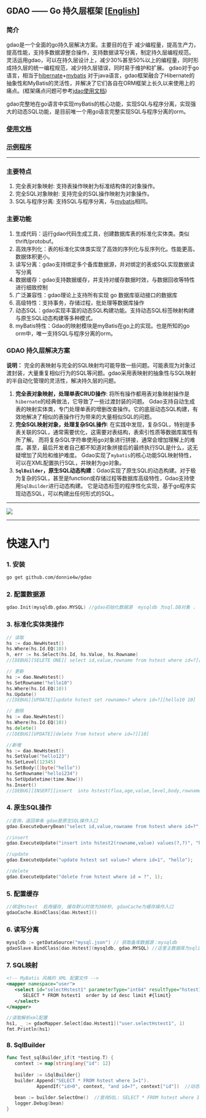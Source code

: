 ## GDAO —— Go 持久层框架  [[English](https://github.com/donnie4w/gdao/blob/master/README.md)]

### 简介

gdao是一个全面的go持久层解决方案。主要目的在于 减少编程量，提高生产力，提高性能，支持多数据源整合操作，支持数据读写分离，制定持久层编程规范。 灵活运用gdao，可以在持久层设计上，减少30%甚至50%以上的编程量，同时形成持久层的统一编程规范，减少持久层错误，同时易于维护和扩展。
gdao对于go语言，相当于[hibernate](https://github.com/hibernate/hibernate-orm)+[mybatis](https://github.com/mybatis/mybatis-3) 对于java语言，gdao框架融合了Hibernate的抽象性和MyBatis的灵活性，并解决了它们各自在ORM框架上长久以来使用上的痛点。(框架痛点问题可参考[jdao使用文档](https://tlnet.top/jdaodoc))

gdao完整地在go语言中实现myBatis的核心功能，实现SQL与程序分离，实现强大的动态SQL功能，是目前唯一个用go语言完整实现SQL与程序分离的orm。


### [使用文档](https://tlnet.top/gdaodoc)

### [示例程序](https://github.com/donnie4w/gdaodemo)

------


### 主要特点
1. 完全表对象映射: 支持表操作映射为标准结构体的对象操作。
2. 完全SQL对象映射: 支持完全的SQL操作映射为对象操作。
3. SQL与程序分离: 支持SQL与程序分离，与[mybatis](https://github.com/mybatis/mybatis-3)相同。


### 主要功能

1. 生成代码：运行gdao代码生成工具，创建数据库表的标准化实体类。类似thrift/protobuf。
2. 高效序列化：表的标准化实体类实现了高效的序列化与反序列化。性能更高，数据体积更小。
3. 读写分离：gdao支持绑定多个备库数据源，并对绑定的表或SQL实现数据读写分离
4. 数据缓存：gdao支持数据缓存，并支持对缓存数据时效，与数据回收等特性进行细致控制
5. 广泛兼容性：gdao理论上支持所有实现 go 数据库驱动接口的数据库
6. 高级特性：支持事务，存储过程，批处理等数据库操作
7. 动态SQL：gdao实现丰富的动态SQL构建功能。支持动态SQL标签映射构建与原生SQL动态构建等多种模式。
8. myBatis特性：Gdao的映射模块是myBatis在go上的实现。也是所知的go orm中，唯一支持SQL与程序分离的orm。


### GDAO 持久层解决方案

**说明：** 完全的表映射与完全的SQL映射均可能导致一些问题。可能表现为对象过渡封装，大量重复相似行为的SQL等问题。gdao采用表映射的抽象性与SQL映射的半自动化管理的灵活性，解决持久层的问题。

1. **完全表对象映射，处理单表CRUD操作**: 将所有操作都用表对象映射操作是`hibernate`的经典做法，它导致了一些过渡封装的问题。
   Gdao支持自动生成表的映射实体类，专门处理单表的增删改查操作。它的底层动态SQL构建，有效地解决了相似的表操作行为带来的大量相似SQL的问题。
2. **完全SQL映射对象，处理复杂SQL操作**: 在实践中发现，复杂SQL，特别是多表关联的SQL，通常需要优化，这需要对表结构，表索引性质等数据库属性有所了解。
   而将复杂SQL字符串使用go对象进行拼接，通常会增加理解上的难度。甚至，最后开发者自己都不知道对象拼接后的最终执行SQL是什么，这无疑增加了风险和维护难度。
   Gdao实现了`mybatis`的核心功能SQL映射特性，可以在XML配置执行SQL，并映射为go对象。
3. **`SqlBuilder`，原生SQL动态构建**：Gdao实现了原生SQL的动态构建。对于极为复杂的SQL，甚至是function或存储过程等数据库高级特性，Gdao支持使用`SqlBuilder`进行动态构建。
   它是动态标签的程序性化实现，基于go程序实现动态SQL，可以构建出任何形式的SQL。

------

![](https://tlnet.top/statics/tlnet/29504.jpg)

------

# 快速入门

### 1. 安装

```bash
go get github.com/donnie4w/gdao
```

### 2. 配置数据源

```go
gdao.Init(mysqldb,gdao.MYSQL) //gdao初始化数据源  mysqldb 为sql.DB对象 ， gdao.MYSQL 为数据库类型
```

### 3. 标准化实体类操作

```go
// 读取
hs := dao.NewHstest()
hs.Where(hs.Id.EQ(10))
h, err := hs.Select(hs.Id, hs.Value, hs.Rowname)
//[DEBUG][SELETE ONE][ select id,value,rowname from hstest where id=?][10] 
```

```go
// 更新
hs := dao.NewHstest()
hs.SetRowname("hello10")
hs.Where(hs.Id.EQ(10))
hs.Update()
//[DEBUG][UPDATE][update hstest set rowname=? where id=?][hello10 10]
```

```go
// 删除
hs := dao.NewHstest()
hs.Where(hs.Id.EQ(10))
hs.delete()
//[DEBUG][UPDATE][delete from hstest where id=?][10]
```

```go
//新增
hs := dao.NewHstest()
hs.SetValue("hello123")
hs.SetLevel(12345)
hs.SetBody([]byte("hello"))
hs.SetRowname("hello1234")
hs.SetUpdatetime(time.Now())
hs.Insert()
//[DEBUG][INSERT][insert  into hstest(floa,age,value,level,body,rowname,updatetime )values(?,?,?,?,?)][hello123 12345 hello hello1234 2024-07-17 19:36:44]
```

### 4. 原生SQL操作

```go
//查询，返回单条 gdao是原生SQL操作入口
gdao.ExecuteQueryBean("select id,value,rowname from hstest where id=?", 10)

//insert
gdao.ExecuteUpdate("insert into hstest2(rowname,value) values(?,?)", "helloWorld", "123456789");

//update
gdao.ExecuteUpdate("update hstest set value=? where id=1", "hello");

//delete
gdao.ExecuteUpdate("delete from hstest where id = ?", 1);
```

### 5. 配置缓存

```go
//绑定Hstest  启用缓存, 缓存默认时效为300秒, gdaoCache为缓存操作入口
gdaoCache.BindClass[dao.Hstest]()
```

### 6. 读写分离

```go
mysqldb := getDataSource("mysql.json") // 获取备库数据源：mysqldb
gdaoSlave.BindClass[dao.Hstest](mysqldb, gdao.MYSQL) //这里主数据库为sqlite，备数据库为mysql，Hstest读取数据源为mysql， gdaoSlave为读写分离操作入口
```

### 7.  SQL映射

```xml
<!-- MyBatis 风格的 XML 配置文件 -->
<mapper namespace="user">
   <select id="selectHstest1" parameterType="int64" resultType="hstest1">
      SELECT * FROM hstest1  order by id desc limit #{limit}
   </select>
</mapper>
```

```go
//读取解析xml配置
hs1, _ := gdaoMapper.Select[dao.Hstest1]("user.selectHstest1", 1)
fmt.Println(hs1)
```

### 8.  SqlBuilder

```go
func Test_sqlBuilder_if(t *testing.T) {
   context := map[string]any{"id": 12}
   
   builder := &SqlBuilder{}
   builder.Append("SELECT * FROM hstest where 1=1").
           AppendIf("id>0", context, "and id=?", context["id"])  //动态SQL，当id>0时，动态添加 and id=?
   
   bean := builder.SelectOne()  //查询SQL: SELECT * FROM hstest where 1=1 and id=?  [ARGS][12]
   logger.Debug(bean)
}
```